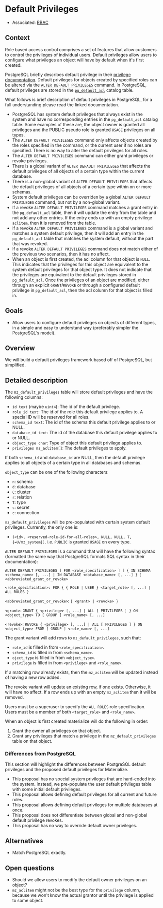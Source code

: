 # Default Privileges

- Associated: [RBAC](20230216_role_based_access_control.md)

## Context

Role based access control comprises a set of features that allow customers to control the
privileges of individual users. Default privileges allow users to configure what privileges an
object will have by default when it's first created.

PostgreSQL briefly describes default privilege in
their [privilege documentation](https://www.postgresql.org/docs/15/ddl-priv.html). Default
privileges for objects created by specified roles can be altered via
the [`ALTER DEFAULT PRIVILEGES`](https://www.postgresql.org/docs/15/sql-alterdefaultprivileges.html)
command. In PostgreSQL, default privileges are stored in
the [`pg_default_acl`](https://www.postgresql.org/docs/15/catalog-pg-default-acl.html) catalog
table.

What follows is brief description of default privileges in PostgreSQL, for a full understanding
please read the linked documentation.

- PostgreSQL has system default privileges that always exist in the system and have no corresponding
  entries in the `pg_default_acl` catalog table. Some examples of these are, the object owner is
  granted all privileges and the PUBLIC pseudo role is granted `USAGE` privileges on all types.
- The `ALTER DEFAULT PRIVILEGES` command only affects objects created by the roles specified in the
  command, or the current user if no roles are specified. There is no way to alter the default
  privileges for all roles.
- The `ALTER DEFAULT PRIVILEGES` command can either grant privileges or revoke privileges.
- There is a global variant of `ALTER DEFAULT PRIVILEGES` that affects the default privileges of all
  objects of a certain type within the current database.
- There is a non-global variant of `ALTER DEFAULT PRIVILEGES` that affects the default privileges of
  all objects of a certain type within on or more schemas.
- System default privileges can be overriden by a global `ALTER DEFAULT PRIVILEGES` command, but not
  by a non-global variant.
- If a revoke `ALTER DEFAULT PRIVILEGES` command matches a grant entry in the `pg_default_acl`
  table, then it will update the entry from the table and not add any other entries. If the entry
  ends up with an empty privilege `aclitem`, then it is removed from the table.
- If a revoke `ALTER DEFAULT PRIVILEGES` command is a global variant and matches a system default
  privilege, then it will add an entry in the `pg_default_acl` table that matches the system
  default, without the part that was revoked.
- If a revoke `ALTER DEFAULT PRIVILEGES` command does not match either of the previous two
  scenarios, then it has no affect.
- When an object is first created, the acl column for that object is `NULL`. This indicates that the
  privileges for this object are equivalent to the system default privileges for that object type.
  It does not indicate that the privileges are equivalent to the default privileges stored
  in `pg_default_acl`. Once the privileges of an object are modified, either through an
  explicit `GRANT`/`REVOKE` or through a configured default privilege in `pg_default_acl`, then the
  acl column for that object is filled in.

## Goals

- Allow users to configure default privileges on objects of different types, in a simple and easy to
  understand way (preferably simpler the PostgreSQL's model).

## Overview

We will build a default privileges framework based off of PostgreSQL, but simplified.

## Detailed description

The `mz_default_privileges` table will store default privileges and have the following columns:

- `id text` (maybe `uint4`): The id of the default privilege.
- `role_id text`: The id of the role this default privilege applies to. A special ID will be
  reserved for all roles.
- `schema_id text`: The id of the schema this default privilege applies to or NULL.
- `database_id text`: The id of the database this default privilege applies to or NULL.
- `object_type char`: Type of object this default privilege applies to.
- `privileges mz_aclitem[]`: The default privileges to apply.

If both `schema_id` and `database_id` are NULL, then the default privilege applies to all objects of
a certain type in all databases and schemas.

`object_type` can be one of the following characters:

- `n`: schema
- `d`: database
- `C`: cluster
- `r`: relation
- `T`: type
- `s`: secret
- `c`: connection

`mz_default_privileges` will be pre-populated with certain system default privileges. Currently, the
only one is:

- `(<id>, <reserved-role-id-for-all-roles>, NULL, NULL, T, {=U/mz_system})`. i.e. `PUBLIC` is
  granted `USAGE` on every type.

`ALTER DEFAULT PRIVILEGES` is a command that will have the following syntax (formatted the same way
that PostgreSQL formats SQL syntax in their documentation):

`ALTER DEFAULT PRIVILEGES [ FOR <role_specification> ] [ { IN SCHEMA <schema_name> [, ...] | IN DATABASE <database_name> [, ...] } ] <abbreviated_grant_or_revoke>`

`<role_specification>: FOR { { ROLE | USER } <target_role> [, ...] | ALL ROLES }`

`<abbreviated_grant_or_revoke>`: `{ <grant> | <revoke> }`

`<grant>`: `GRANT { <privilege> [, ...] | ALL [ PRIVILEGES ] } ON <object_type> TO [ GROUP ] <role_name> [, ...]`

`<revoke>`: `REVOKE { <privilege> [, ...] | ALL [ PRIVILEGES ] } ON <object_type> FROM [ GROUP ] <role_name> [, ...]`

The grant variant will add rows to `mz_default_privileges`, such that:

- `role_id` is filled in from `<role_specification>`.
- `schema_id` is filled in from `<schema_name>`.
- `oject_type` is filled in from `<object_type>`.
- `privilege` is filled in from `<privilege>` and `<role_name>`.

If a matching row already exists, then the `mz_aclitem` will be updated instead of having a new row
added.

The revoke variant will update an existing row, if one exists. Otherwise, it will have no affect. If
a row ends up with an empty `mz_aclitem` then it will be removed.

Users must be a superuser to specify the `ALL ROLES` role specification. Users must be a member of
both `<target_role>` and `<role_name>`.

When an object is first created materialize will do the following in order:

1. Grant the owner all privileges on that object.
2. Grant any privileges that match a privilege in the `mz_default_privileges` table on that object.

### Differences from PostgreSQL

This section will highlight the differences between PostgreSQL default privileges and the proposed
default privileges for Materialize.

- This proposal has no special system privileges that are hard-coded into the system. Instead, we
  pre-populate the user default privileges table with some initial default privileges.
- This proposal allows defining default privileges for all current and future roles.
- This proposal allows defining default privileges for multiple databases at once.
- This proposal does not differentiate between global and non-global default privilege revokes.
- This proposal has no way to override default owner privileges.

## Alternatives

- Match PostgreSQL exactly.

## Open questions

- Should we allow users to modify the default owner privileges on an object?
- `mz_aclitem` might not be the best type for the `privilege` column, because we won't know the
  actual grantor until the privilege is applied to some object.